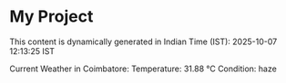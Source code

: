# My Project

This content is dynamically generated in Indian Time (IST): 2025-10-07 12:13:25 IST


Current Weather in Coimbatore:
Temperature: 31.88 °C
Condition: haze
